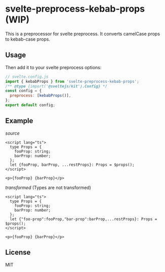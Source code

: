 # svelte-preprocess-kebab-props (WIP)

This is a preprocessor for svelte preprocess. It converts camelCase props to kebab-case props.

## Usage

Then add it to your svelte preprocess options:

```js
// svelte.config.js
import { kebabProps } from 'svelte-preprocess-kebab-props';
/** @type {import('@sveltejs/kit').Config} */
const config = {
  preprocess: [kebabProps()],
};
export default config;
```

## Example

_source_

```svelte
<script lang="ts">
  type Props = {
    fooProp: string;
    barProp: number;
  };
  let {fooProp, barProp, ...restProps}: Props = $props();
</script>

<p>{fooProp} {barProp}</p>
```

_transformed_ (Types are not transformed)

```svelte
<script lang="ts">
  type Props = {
    fooProp: string;
    barProp: number;
  };
  let {"foo-prop":fooProp,"bar-prop":barProp,...restProps}: Props = $props();
</script>

<p>{fooProp} {barProp}</p>
```

## License

MIT
